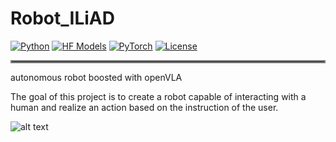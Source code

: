 # Robot_ILiAD

[![Python](https://img.shields.io/badge/python-3.10-blue?style=for-the-badge)](https://www.python.org)
[![HF Models](https://img.shields.io/badge/%F0%9F%A4%97-Models-yellow?style=for-the-badge)](https://huggingface.co/openvla/openvla-7b)
[![PyTorch](https://img.shields.io/badge/PyTorch-2.2.0-EE4C2C.svg?style=for-the-badge&logo=pytorch)](https://pytorch.org/get-started/locally/)
[![License](https://img.shields.io/github/license/TRI-ML/prismatic-vlms?style=for-the-badge)](LICENSE)

<hr style="border: 2px solid gray;"></hr>

autonomous robot boosted with openVLA 

The goal of this project is to create a robot capable of interacting with a human and realize an action based on the instruction of the user.

![alt text](https://www.google.com/url?sa=i&url=https%3A%2F%2Fgiphy.com%2Fexplore%2Fblue-robot&psig=AOvVaw0TJFJES-_bOEvM0gbRNbp1&ust=1734891664318000&source=images&cd=vfe&opi=89978449&ved=0CBMQjRxqFwoTCMDBmqC9uYoDFQAAAAAdAAAAABAK)



